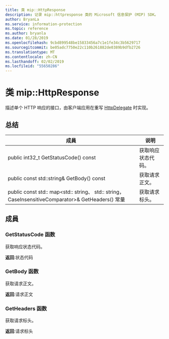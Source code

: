 ```yaml
---
title: 类 mip::HttpResponse
description: 记录 mip::httpresponse 类的 Microsoft 信息保护 (MIP) SDK。
author: BryanLa
ms.service: information-protection
ms.topic: reference
ms.author: bryanla
ms.date: 01/28/2019
ms.openlocfilehash: 9cbd899548be15833456a7c1e1fe34c3b5629717
ms.sourcegitcommit: be05adc7750e22c110b261882de0389b9dfb2726
ms.translationtype: MT
ms.contentlocale: zh-CN
ms.lasthandoff: 02/02/2019
ms.locfileid: "55650286"
---
```

# <a name="class-miphttpresponse"></a>类 mip::HttpResponse 
描述单个 HTTP 响应的接口，由客户端应用在重写 [HttpDelegate](class_mip_httpdelegate.md) 时实现。
  
## <a name="summary"></a>总结
 成員                        | 说明                                
--------------------------------|---------------------------------------------
public int32_t GetStatusCode() const  |  获取响应状态代码。
public const std::string& GetBody() const  |  获取请求正文。
public const std:: map\<std:: string、 std:: string，CaseInsensitiveComparator\>& GetHeaders() 常量  |  获取请求标头。
  
## <a name="members"></a>成員
  
### <a name="getstatuscode-function"></a>GetStatusCode 函数
获取响应状态代码。

  
**返回**:状态代码
  
### <a name="getbody-function"></a>GetBody 函数
获取请求正文。

  
**返回**:请求正文
  
### <a name="getheaders-function"></a>GetHeaders 函数
获取请求标头。

  
**返回**:请求标头